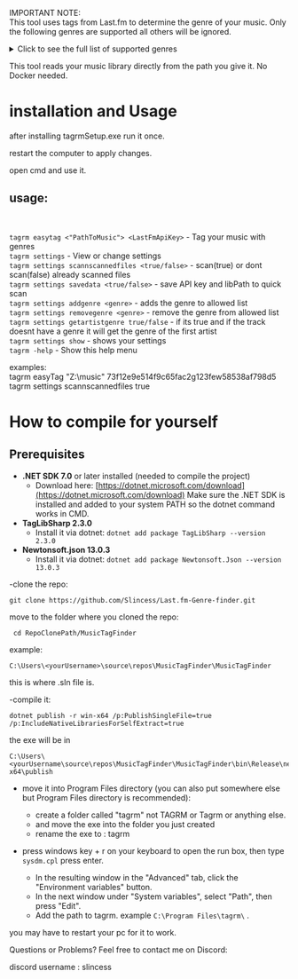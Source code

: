 IMPORTANT NOTE:<br/>
This tool uses tags from Last.fm to determine the genre of your music. Only the following genres are supported all others will be ignored.

<details> <summary>Click to see the full list of supported genres</summary>
rock, indie-rock, pop, indie-pop, hip-hop, rap, trap, drill, r&b, soul, funk,
jazz, blues, metal, heavy-metal, death-metal, black-metal, hardcore, post-hardcore,
alternative-rock, grunge, progressive-rock, psychedelic-rock, garage-rock, classic-rock,
punk, punk-rock, pop-punk, new-wave, synth-pop, folk, folk-rock, indie-folk, country,
alt-country, bluegrass, reggae, dub, dancehall, ska, latin, reggaeton, bachata, salsa,
merengue, cumbia, k-pop, j-pop, city-pop, electronic, edm, house, deep-house, techno,
minimal-techno, progressive-house, drum-and-bass, dubstep, brostep, trance, psytrance,
hardstyle, hardcore-techno, ambient, downtempo, chillout, lofi, chillhop, electro,
industrial, noise, experimental, glitch, trip-hop, breakbeat, grime, uk-garage, 2-step,
disco, italo-disco, shoegaze, dream-pop, math-rock, post-rock, emo, screamo, gospel,
christian, opera, classical, baroque, romantic-period, modern-classical, soundtrack,
film-score, anime-score, video-game-music, acoustic, instrumental, spoken-word, world,
afrobeat, krautrock
</details>

This tool reads your music library directly from the path you give it.
No Docker needed.

# installation and Usage

after installing tagrmSetup.exe run it once.

restart the computer to apply changes.

open cmd and use it.

## usage:

<br/>
	
`tagrm easytag <"PathToMusic"> <LastFmApiKey>` 												- Tag your music with genres  
`tagrm settings`                                                      - View or change settings  
`tagrm settings scannscannedfiles <true/false>`                         - scan(true) or dont scan(false) already scanned files  
`tagrm settings savedata <true/false>`                                  - save API key and libPath to quick scan   
`tagrm settings addgenre <genre>`                                     - adds the genre to allowed list  
`tagrm settings removegenre <genre>`                                  - remove the genre from allowed list  
`tagrm settings getartistgenre true/false`                            - if its true and if the track doesnt have a genre it will get the genre of the first artist  
`tagrm settings show`                                                 - shows your settings  
`tagrm -help`                                                         - Show this help menu  


examples:  
tagrm easyTag "Z:\music" 73f12e9e514f9c65fac2g123few58538af798d5   
tagrm settings scannscannedfiles true  

# How to compile for yourself
## Prerequisites
- **.NET SDK 7.0** or later installed (needed to compile the project)
  - Download here: [https://dotnet.microsoft.com/download](https://dotnet.microsoft.com/download)
Make sure the .NET SDK is installed and added to your system PATH so the dotnet command works in CMD. <br/>
- **TagLibSharp 2.3.0** <br/>
  - Install it via dotnet: `dotnet add package TagLibSharp --version 2.3.0` <br/>
- **Newtonsoft.json 13.0.3** <br/>
  - Install it via dotnet: `dotnet add package Newtonsoft.Json --version 13.0.3` <br/>

-clone the repo:<br/>

	git clone https://github.com/Slincess/Last.fm-Genre-finder.git
  
move to the folder where you cloned the repo:

	 cd RepoClonePath/MusicTagFinder
example:

	C:\Users\<yourUsername>\source\repos\MusicTagFinder\MusicTagFinder
	
this is where .sln file is.<br/>

 -compile it:<br/>
 
  	dotnet publish -r win-x64 /p:PublishSingleFile=true /p:IncludeNativeLibrariesForSelfExtract=true

 		

the exe will be in

	C:\Users\<yourUsername\source\repos\MusicTagFinder\MusicTagFinder\bin\Release\net8.0\win-x64\publish

- move it into Program Files directory (you can also put somewhere else but Program Files directory is recommended):<br/>
  - create a folder called "tagrm" not TAGRM or Tagrm or anything else.
  - and move the exe into the folder you just created<br/>
  - rename the exe to : tagrm

- press windows key + r on your keyboard to open the run box, then type `sysdm.cpl` press enter.
   - In the resulting window in the "Advanced" tab, click the "Environment variables" button.
   - In the next window under "System variables", select "Path", then press "Edit".
   - Add the path to tagrm. example `C:\Program Files\tagrm\` .

you may have to restart your pc for it to work.

Questions or Problems?
Feel free to contact me on Discord:

discord username : slincess
